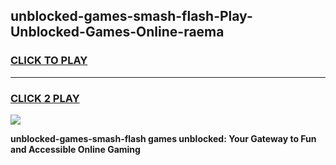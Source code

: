
## unblocked-games-smash-flash-Play-Unblocked-Games-Online-raema
<h3>
<a href="https://premium76.site?title=unblocked-games-smash-flash&ref=25A">CLICK TO PLAY</a></h3>
<hr>

<h3>
<a href="https://premium76.site?title=unblocked-games-smash-flash&ref=25A">CLICK 2 PLAY</a>
  
</h3>

<a href="https://premium76.site?title=unblocked-games-smash-flash&ref=25A"><img src="https://clearcache.store/games.png"></a>


**unblocked-games-smash-flash games unblocked: Your Gateway to Fun and Accessible Online Gaming**
